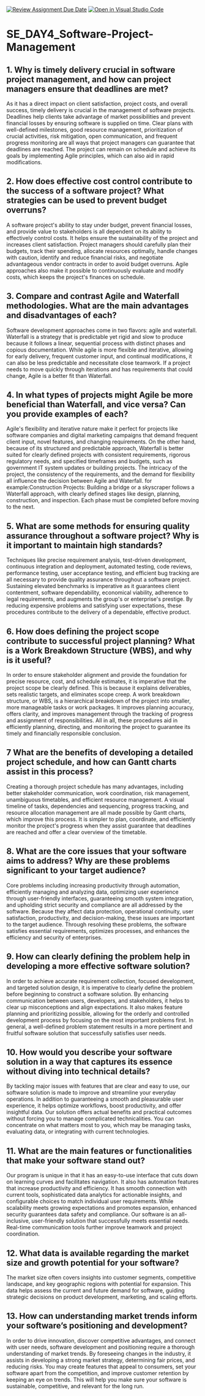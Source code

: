 [![Review Assignment Due Date](https://classroom.github.com/assets/deadline-readme-button-22041afd0340ce965d47ae6ef1cefeee28c7c493a6346c4f15d667ab976d596c.svg)](https://classroom.github.com/a/9pw6JKcu)
[![Open in Visual Studio Code](https://classroom.github.com/assets/open-in-vscode-2e0aaae1b6195c2367325f4f02e2d04e9abb55f0b24a779b69b11b9e10269abc.svg)](https://classroom.github.com/online_ide?assignment_repo_id=15706129&assignment_repo_type=AssignmentRepo)
# SE_DAY4_Software-Project-Management
## 1. Why is timely delivery crucial in software project management, and how can project managers ensure that deadlines are met?
As it has a direct impact on client satisfaction, project costs, and overall success, timely delivery is crucial in the management of software projects. Deadlines help clients take advantage of market possibilities and prevent financial losses by ensuring software is supplied on time. Clear plans with well-defined milestones, good resource management, prioritization of crucial activities, risk mitigation, open communication, and frequent progress monitoring are all ways that project managers can guarantee that deadlines are reached. The project can remain on schedule and achieve its goals by implementing Agile principles, which can also aid in rapid modifications.
## 2. How does effective cost control contribute to the success of a software project? What strategies can be used to prevent budget overruns?
A software project's ability to stay under budget, prevent financial losses, and provide value to stakeholders is all dependent on its ability to effectively control costs. It helps ensure the sustainability of the project and increases client satisfaction. Project managers should carefully plan their budgets, track their spending, allocate resources optimally, handle changes with caution, identify and reduce financial risks, and negotiate advantageous vendor contracts in order to avoid budget overruns. Agile approaches also make it possible to continuously evaluate and modify costs, which keeps the project's finances on schedule.
## 3. Compare and contrast Agile and Waterfall methodologies. What are the main advantages and disadvantages of each?
Software development approaches come in two flavors: agile and waterfall. Waterfall is a strategy that is predictable yet rigid and slow to produce because it follows a linear, sequential process with distinct phases and copious documentation. While agile is more flexible and iterative, allowing for early delivery, frequent customer input, and continual modifications, it can also be less predictable and necessitate close teamwork. If a project needs to move quickly through iterations and has requirements that could change, Agile is a better fit than Waterfall.

## 4. In what types of projects might Agile be more beneficial than Waterfall, and vice versa? Can you provide examples of each?
Agile's flexibility and iterative nature make it perfect for projects like software companies and digital marketing campaigns that demand frequent client input, novel features, and changing requirements. On the other hand, because of its structured and predictable approach, Waterfall is better suited for clearly defined projects with consistent requirements, rigorous regulatory needs, and specified timeframes and budgets, such as government IT system updates or building projects. The intricacy of the project, the consistency of the requirements, and the demand for flexibility all influence the decision between Agile and Waterfall.
for example:Construction Projects: Building a bridge or a skyscraper follows a Waterfall approach, with clearly defined stages like design, planning, construction, and inspection. Each phase must be completed before moving to the next.
## 5. What are some methods for ensuring quality assurance throughout a software project? Why is it important to maintain high standards?
Techniques like precise requirement analysis, test-driven development, continuous integration and deployment, automated testing, code reviews, performance testing, user acceptance testing, and efficient bug tracking are all necessary to provide quality assurance throughout a software project. Sustaining elevated benchmarks is imperative as it guarantees client contentment, software dependability, economical viability, adherence to legal requirements, and augments the group's or enterprise's prestige. By reducing expensive problems and satisfying user expectations, these procedures contribute to the delivery of a dependable, effective product.
## 6. How does defining the project scope contribute to successful project planning? What is a Work Breakdown Structure (WBS), and why is it useful?
In order to ensure stakeholder alignment and provide the foundation for precise resource, cost, and schedule estimates, it is imperative that the project scope be clearly defined. This is because it explains deliverables, sets realistic targets, and eliminates scope creep. A work breakdown structure, or WBS, is a hierarchical breakdown of the project into smaller, more manageable tasks or work packages. It improves planning accuracy, offers clarity, and improves management through the tracking of progress and assignment of responsibilities. All in all, these procedures aid in efficiently planning, directing, and monitoring the project to guarantee its timely and financially responsible conclusion.
## 7 What are the benefits of developing a detailed project schedule, and how can Gantt charts assist in this process?
Creating a thorough project schedule has many advantages, including better stakeholder communication, work coordination, risk management, unambiguous timetables, and efficient resource management. A visual timeline of tasks, dependencies and sequencing, progress tracking, and resource allocation management are all made possible by Gantt charts, which improve this process. It is simpler to plan, coordinate, and efficiently monitor the project's progress when they assist guarantee that deadlines are reached and offer a clear overview of the timetable.

## 8. What are the core issues that your software aims to address? Why are these problems significant to your target audience?
Core problems including increasing productivity through automation, efficiently managing and analyzing data, optimizing user experience through user-friendly interfaces, guaranteeing smooth system integration, and upholding strict security and compliance are all addressed by the software. Because they affect data protection, operational continuity, user satisfaction, productivity, and decision-making, these issues are important to the target audience. Through resolving these problems, the software satisfies essential requirements, optimizes processes, and enhances the efficiency and security of enterprises.
## 9. How can clearly defining the problem help in developing a more effective software solution?
In order to achieve accurate requirement collection, focused development, and targeted solution design, it is imperative to clearly define the problem before beginning to construct a software solution. By enhancing communication between users, developers, and stakeholders, it helps to clear up misconceptions and align expectations. It also makes feature planning and prioritizing possible, allowing for the orderly and controlled development process by focusing on the most important problems first. In general, a well-defined problem statement results in a more pertinent and fruitful software solution that successfully satisfies user needs.
## 10. How would you describe your software solution in a way that captures its essence without diving into technical details?
By tackling major issues with features that are clear and easy to use, our software solution is made to improve and streamline your everyday operations. In addition to guaranteeing a smooth and pleasurable user experience, it helps optimize workflows, boost productivity, and offer insightful data. Our solution offers actual benefits and practical outcomes without forcing you to manage complicated technicalities. You can concentrate on what matters most to you, which may be managing tasks, evaluating data, or integrating with current technologies.
## 11. What are the main features or functionalities that make your software stand out?
Our program is unique in that it has an easy-to-use interface that cuts down on learning curves and facilitates navigation. It also has automation features that increase productivity and efficiency. It has smooth connection with current tools, sophisticated data analytics for actionable insights, and configurable choices to match individual user requirements. While scalability meets growing expectations and promotes expansion, enhanced security guarantees data safety and compliance. Our software is an all-inclusive, user-friendly solution that successfully meets essential needs. Real-time communication tools further improve teamwork and project coordination.
## 12. What data is available regarding the market size and growth potential for your software?

The market size often covers insights into customer segments, competitive landscape, and key geographic regions with potential for expansion. This data helps assess the current and future demand for  software, guiding strategic decisions on product development, marketing, and scaling efforts.
## 13. How can understanding market trends inform your software’s positioning and development?
In order to drive innovation, discover competitive advantages, and connect with user needs, software development and positioning require a thorough understanding of market trends. By foreseeing changes in the industry, it assists in developing a strong market strategy, determining fair prices, and reducing risks. You may create features that appeal to consumers, set your software apart from the competition, and improve customer retention by keeping an eye on trends. This will help you make sure your software is sustainable, competitive, and relevant for the long run.
